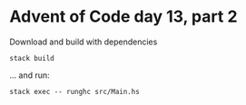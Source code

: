 # Advent of Code day 13, part 2

Download and build with dependencies
```
stack build
```

... and run:
```
stack exec -- runghc src/Main.hs
```
